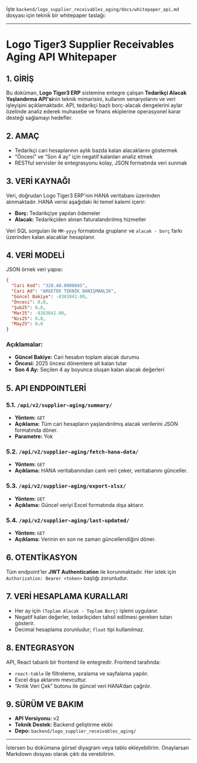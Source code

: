 İşte `backend/logo_supplier_receivables_aging/docs/whitepaper_api.md` dosyası için teknik bir whitepaper taslağı:

---

# Logo Tiger3 Supplier Receivables Aging API Whitepaper

## 1. GİRİŞ

Bu doküman, **Logo Tiger3 ERP** sistemine entegre çalışan **Tedarikçi Alacak Yaşlandırma API'si**nin teknik mimarisini, kullanım senaryolarını ve veri işleyişini açıklamaktadır. API, tedarikçi bazlı borç-alacak dengelerini aylar özelinde analiz ederek muhasebe ve finans ekiplerine operasyonel karar desteği sağlamayı hedefler.

## 2. AMAÇ

* Tedarikçi cari hesaplarının aylık bazda kalan alacaklarını göstermek
* “Öncesi” ve “Son 4 ay” için negatif kalanları analiz etmek
* RESTful servisler ile entegrasyonu kolay, JSON formatında veri sunmak

## 3. VERİ KAYNAĞI

Veri, doğrudan Logo Tiger3 ERP'nin HANA veritabanı üzerinden alınmaktadır. HANA verisi aşağıdaki iki temel kalemi içerir:

* **Borç:** Tedarikçiye yapılan ödemeler
* **Alacak:** Tedarikçiden alınan faturalandırılmış hizmetler

Veri SQL sorguları ile `MM-yyyy` formatında gruplanır ve `alacak - borç` farkı üzerinden kalan alacaklar hesaplanır.

## 4. VERİ MODELİ

JSON örnek veri yapısı:

```json
{
  "Cari Kod": "320.40.0000045",
  "Cari Ad": "ARGETEK TEKNİK DANIŞMANLIK",
  "Güncel Bakiye": -8383842.00,
  "Öncesi": 0.0,
  "Şub25": 0.0,
  "Mar25": -8383842.00,
  "Nis25": 0.0,
  "May25": 0.0
}
```

### Açıklamalar:

* **Güncel Bakiye:** Cari hesabın toplam alacak durumu
* **Öncesi:** 2025 öncesi dönemlere ait kalan tutar
* **Son 4 Ay:** Seçilen 4 ay boyunca oluşan kalan alacak değerleri

## 5. API ENDPOINTLERİ

### 5.1. `/api/v2/supplier-aging/summary/`

* **Yöntem:** `GET`
* **Açıklama:** Tüm cari hesapların yaşlandırılmış alacak verilerini JSON formatında döner.
* **Parametre:** Yok

### 5.2. `/api/v2/supplier-aging/fetch-hana-data/`

* **Yöntem:** `GET`
* **Açıklama:** HANA veritabanından canlı veri çeker, veritabanını günceller.

### 5.3. `/api/v2/supplier-aging/export-xlsx/`

* **Yöntem:** `GET`
* **Açıklama:** Güncel veriyi Excel formatında dışa aktarır.

### 5.4. `/api/v2/supplier-aging/last-updated/`

* **Yöntem:** `GET`
* **Açıklama:** Verinin en son ne zaman güncellendiğini döner.

## 6. OTENTİKASYON

Tüm endpoint’ler **JWT Authentication** ile korunmaktadır. Her istek için `Authorization: Bearer <token>` başlığı zorunludur.

## 7. VERİ HESAPLAMA KURALLARI

* Her ay için `(Toplam Alacak - Toplam Borç)` işlemi uygulanır.
* Negatif kalan değerler, tedarikçiden tahsil edilmesi gereken tutarı gösterir.
* Decimal hesaplama zorunludur; `float` tipi kullanılmaz.

## 8. ENTEGRASYON

API, React tabanlı bir frontend ile entegredir. Frontend tarafında:

* `react-table` ile filtreleme, sıralama ve sayfalama yapılır.
* Excel dışa aktarımı mevcuttur.
* “Anlık Veri Çek” butonu ile güncel veri HANA’dan çağrılır.

## 9. SÜRÜM VE BAKIM

* **API Versiyonu:** v2
* **Teknik Destek:** Backend geliştirme ekibi
* **Depo:** `backend/logo_supplier_receivables_aging/`

---

İstersen bu dokümana görsel diyagram veya tablo ekleyebilirim. Onaylarsan Markdown dosyası olarak çıktı da verebilirim.
